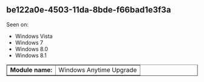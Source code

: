 ## be122a0e-4503-11da-8bde-f66bad1e3f3a

Seen on:
* Windows Vista
* Windows 7
* Windows 8.0
* Windows 8.1

<table border="1" class="docutils">
  <tbody>
    <tr>
      <td><b>Module name:</b></td>
      <td>Windows Anytime Upgrade</td>
    </tr>
  </tbody>
</table>

